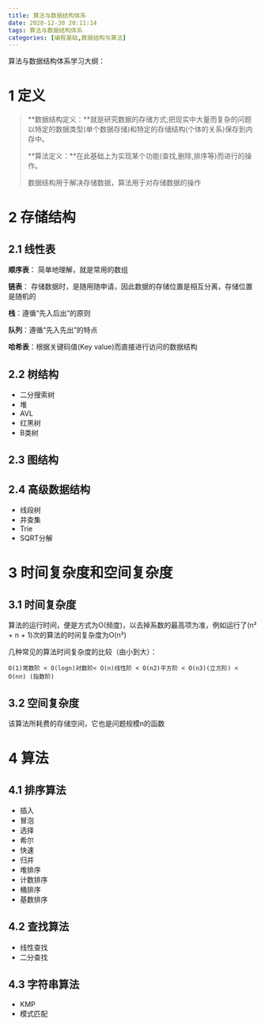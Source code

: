 ```yaml
---
title: 算法与数据结构体系
date: 2020-12-30 20:11:14
tags: 算法与数据结构体系
categories: [编程基础,数据结构与算法]
---
```


算法与数据结构体系学习大纲：

<!--more-->

# 1 定义

> **数据结构定义：**就是研究数据的存储方式;把现实中大量而复杂的问题以特定的数据类型(单个数据存储)和特定的存储结构(个体的关系)保存到内存中。
>
> **算法定义：**在此基础上为实现某个功能(查找,删除,排序等)而进行的操作。
>
> 数据结构用于解决存储数据，算法用于对存储数据的操作

# 2 存储结构

## 2.1 线性表　　

**顺序表**： 简单地理解，就是常用的数组

**链表**： 存储数据时，是随用随申请，因此数据的存储位置是相互分离，存储位置是随机的

**栈**：遵循“先入后出”的原则

**队列**：遵循“先入先出”的特点

**哈希表**：根据关键码值(Key value)而直接进行访问的数据结构

## 2.2 树结构

- 二分搜索树
- 堆
- AVL
- 红黑树
- B类树

## 2.3 图结构



## 2.4 高级数据结构

- 线段树
- 并查集
- Trie
- SQRT分解



# 3 时间复杂度和空间复杂度

## 3.1 时间复杂度

算法的运行时间，便是方式为O(频度)，以去掉系数的最高项为准，例如运行了(n² + n + 1)次的算法的时间复杂度为O(n²)

几种常见的算法时间复杂度的比较（由小到大）：

```
O(1)常数阶 < O(logn)对数阶< O(n)线性阶 < O(n2)平方阶 < O(n3)(立方阶) < O(nn) (指数阶)
```

## 3.2 空间复杂度

该算法所耗费的存储空间，它也是问题规模n的函数



# 4 算法

## 4.1 排序算法

- 插入
- 冒泡
- 选择
- 希尔
- 快速
- 归并
- 堆排序
- 计数排序
- 桶排序
- 基数排序



## 4.2 查找算法

- 线性查找
- 二分查找



## 4.3 字符串算法

- KMP
- 模式匹配